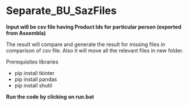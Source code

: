 # Separate_BU_SazFiles


**Input will be csv file having Product Ids for particular person (exported from Assembla)**

The result will compare and generate the result for missing files in comparison of csv file. Also it will move all the relevant files in new folder.

Prerequisites libraries
* pip install tkinter
* pip install pandas
* pip install shutil

**Run the code by clicking on run.bat**
